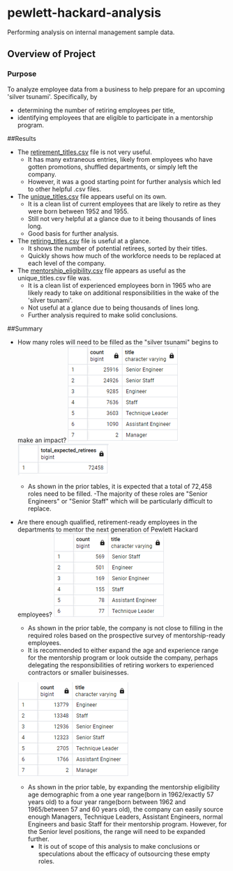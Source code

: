 # pewlett-hackard-analysis
Performing analysis on internal management sample data. 

## Overview of Project

### Purpose
To analyze employee data from a business to help prepare for an upcoming 'silver tsunami'. Specifically, by
- determining the number of retiring employees per title,
- identifying employees that are eligible to participate in a mentorship program.

##Results
- The [retirement_titles.csv](data/retirement_titles.csv) file is not very useful. 
	- It has many extraneous entries, likely from employees who have gotten promotions, shuffled departments, or simply left the company. 
	- However, it was a good starting point for further analysis which led to other helpful .csv files.
- The [unique_titles.csv](data/unique_titles.csv) file appears useful on its own. 
	- It is a clean list of current employees that are likely to retire as they were born between 1952 and 1955. 
	- Still not very helpful at a glance due to it being thousands of lines long. 
	- Good basis for further analysis. 
- The [retiring_titles.csv](data/retiring_titles.csv) file is useful at a glance. 
	- It shows the number of potential retirees, sorted by their titles. 
	- Quickly shows how much of the workforce needs to be replaced at each level of the company. 
- The [mentorship_eligibility.csv](data/mentorship_eligibility.csv) file appears as useful as the unique_titles.csv file was.
	- It is a clean list of experienced employees born in 1965 who are likely ready to take on additional responsibilities in the wake of the 'silver tsunami'.  
	- Not useful at a glance due to being thousands of lines long. 
	- Further analysis required to make solid conclusions. 

##Summary
- How many roles will need to be filled as the "silver tsunami" begins to make an impact?
	![retiring_titles_table.png](images/retiring_titles_table.png)
	![total_expected_retirees.png](images/total_expected_retirees.png)
	- As shown in the prior tables, it is expected that a total of 72,458 roles need to be filled. 
		-The majority of these roles are "Senior Engineers" or "Senior Staff" which will be particularly difficult to replace. 

- Are there enough qualified, retirement-ready employees in the departments to mentor the next generation of Pewlett Hackard employees?
	![mentorship_eligibility_count_table.png](images/mentorship_eligibility_count_table.png)
	- As shown in the prior table, the company is not close to filling in the required roles based on the prospective survey of mentorship-ready employees. 
	- It is recommended to either expand the age and experience range for the mentorship program or look outside the company, perhaps delegating the responsibilities of retiring workers to experienced contractors or smaller buisinesses. 
	
	![mentorship_eligibility_expanded_count_table.png](images/mentorship_eligibility_expanded_count_table.png)
	- As shown in the prior table, by expanding the mentorship eligibility age demographic from a one year range(born in 1962/exactly 57 years old) to a four year range(born between 1962 and 1965/between 57 and 60 years old), the company can easily source enough Managers, Technique Leaders, Assistant Engineers, normal Engineers and basic Staff for their mentorship program. However, for the Senior level positions, the range will need to be expanded further.
		- It is out of scope of this analysis to make conclusions or speculations about the efficacy of outsourcing these empty roles. 



